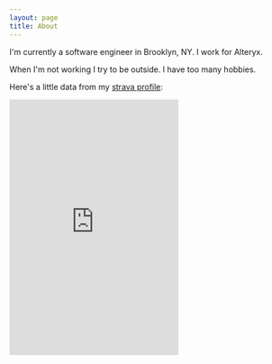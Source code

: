 ```yaml
---
layout: page
title: About
---
```


I'm currently a software engineer in Brooklyn, NY. I work for Alteryx.

When I'm not working I try to be outside. I have too many hobbies.

Here's a little data from my [strava profile](http://www.strava.com/athletes/731452):

<iframe height='454' width='300' frameborder='0' allowtransparency='true' scrolling='no' src='http://www.strava.com/athletes/731452/latest-rides/c20cb8cd77ea257f1c8bc01932c74823ae4905b7'></iframe>
